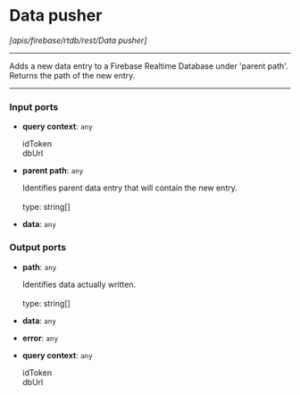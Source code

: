 # Data pusher

_[apis/firebase/rtdb/rest/Data pusher]_

---

Adds a new data entry to a Firebase Realtime Database under 'parent path'.<br>
Returns the path of the new entry.<br>

---

### Input ports

* __query context__: ` any `

    idToken<br>
    dbUrl<br>


* __parent path__: ` any `

    Identifies parent data entry that will contain the new entry.<br>
    <br>
    type: string[]<br>


* __data__: ` any `

### Output ports

* __path__: ` any `

    Identifies data actually written.<br>
    <br>
    type: string[]<br>


* __data__: ` any `


* __error__: ` any `


* __query context__: ` any `

    idToken<br>
    dbUrl<br>

